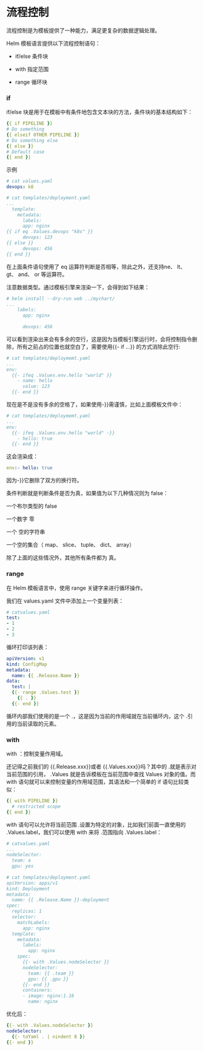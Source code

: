 # 流程控制

流程控制是为模板提供了一种能力，满足更复杂的数据逻辑处理。

Helm 模板语言提供以下流程控制语句：

- if/else 条件块

- with 指定范围

- range 循环块

### if

if/else 块是用于在模板中有条件地包含文本块的方法，条件块的基本结构如下：

```yaml
{{ if PIPELINE }}
# Do something
{{ elseif OTHER PIPELINE }}
# Do something else
{{ else }}
# Default case
{{ end }}
```

示例

```yaml
# cat values.yaml
devops: k8

# cat templates/deployment.yaml
...
  template:
    metadata:
      labels:
      app: nginx
{{ if eq .Values.devops "k8s" }}
	  devops: 123
{{ else }}
	  devops: 456
{{ end }}
```

在上面条件语句使用了 eq 运算符判断是否相等，除此之外，还支持ne、 lt、 gt、 and、 or 等运算符。

注意数据类型。通过模板引擎来渲染一下，会得到如下结果：

```yaml
# helm install --dry-run web ../mychart/
...
	labels:
	  app: nginx
	  
	  devops: 456
```

可以看到渲染出来会有多余的空行，这是因为当模板引擎运行时，会将控制指令删除，所有之前占的位置也就空白了，需要使用{{- if ...}} 的方式消除此空行:

```yaml
# cat templates/deploymemt.yaml
...
env:
  {{- ifeq .Values.env.hello "world" }}
    - name: hello
	  value: 123
  {{- end }}
```

现在是不是没有多余的空格了，如果使用-}}需谨慎，比如上面模板文件中：

```yaml
# cat templates/deploymemt.yaml
...
env:
  {{- ifeq .Values.env.hello "world" -}}
    - hello: true
  {{- end }}
```

这会渲染成：

```yaml
env:- hello: true
```

因为-}}它删除了双方的换行符。

条件判断就是判断条件是否为真，如果值为以下几种情况则为 false：

一个布尔类型的 false

一个数字 零

一个 空的字符串

一个空的集合（ map、 slice、 tuple、 dict、 array）

除了上面的这些情况外，其他所有条件都为 真。

### range

在 Helm 模板语言中，使用 range 关键字来进行循环操作。

我们在 values.yaml 文件中添加上一个变量列表：

```yaml
# catvalues.yaml
test:
- 1
- 2
- 3
```

循环打印该列表：

```yaml
apiVersion: v1
kind: ConfigMap
metadata:
  name: {{ .Release.Name }}
data:
  test: |
  {{- range .Values.test }}
    {{ . }}
  {{- end }}
```

循环内部我们使用的是一个 .，这是因为当前的作用域就在当前循环内，这个 .引用的当前读取的元素。

###  with

with ：控制变量作用域。

还记得之前我们的 {{.Release.xxx}}或者 {{.Values.xxx}}吗？其中的 .就是表示对当前范围的引用， .Values 就是告诉模板在当前范围中查找 Values 对象的值。而 with 语句就可以来控制变量的作用域范围，其语法和一个简单的 if 语句比较类似：

```yaml
{{ with PIPELINE }}
  # restricted scope
{{ end }}
```

with 语句可以允许将当前范围 .设置为特定的对象，比如我们前面一直使用的 .Values.label，我们可以使用 with 来将  .范围指向 .Values.label：

```yaml
# catvalues.yaml
...
nodeSelector:
  team: a
  gpu: yes
  
# cat templates/deployment.yaml
apiVersion: apps/v1
kind: Deployment
metadata:
  name: {{ .Release.Name }}-deployment
spec:
  replicas: 1
  selector:
    matchLabels:
      app: nginx
  template:
    metadata:
      labels:
        app: nginx
    spec:
      {{- with .Values.nodeSelector }}
      nodeSelector:
        team: {{ .team }}
        gpu: {{ .gpu }}
      {{- end }}
      containers:
      - image: nginx:1.16
        name: nginx
```

优化后：

```yaml
{{- with .Values.nodeSelector }}
nodeSelector:
  {{- toYaml . | nindent 8 }}
{{- end }}
```









